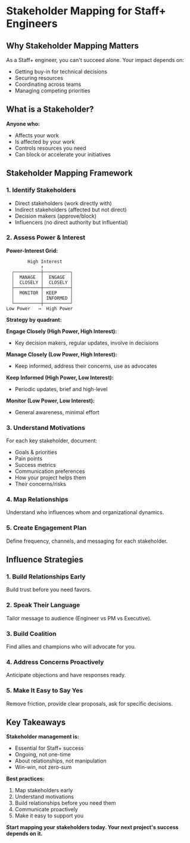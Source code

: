 # Stakeholder Mapping for Staff+ Engineers

## Why Stakeholder Mapping Matters

As a Staff+ engineer, you can't succeed alone. Your impact depends on:
- Getting buy-in for technical decisions
- Securing resources
- Coordinating across teams
- Managing competing priorities

## What is a Stakeholder?

**Anyone who:**
- Affects your work
- Is affected by your work
- Controls resources you need
- Can block or accelerate your initiatives

## Stakeholder Mapping Framework

### 1. Identify Stakeholders
- Direct stakeholders (work directly with)
- Indirect stakeholders (affected but not direct)
- Decision makers (approve/block)
- Influencers (no direct authority but influential)

### 2. Assess Power & Interest

**Power-Interest Grid:**

```
        High Interest
             ↑
  ┌──────────┼──────────┐
  │  MANAGE  │  ENGAGE  │
  │  CLOSELY │  CLOSELY │
  ├──────────┼──────────┤
  │  MONITOR │ KEEP     │
  │          │ INFORMED │
  └──────────┼──────────┘
Low Power   →  High Power
```

**Strategy by quadrant:**

**Engage Closely (High Power, High Interest):**
- Key decision makers, regular updates, involve in decisions

**Manage Closely (Low Power, High Interest):**
- Keep informed, address their concerns, use as advocates

**Keep Informed (High Power, Low Interest):**
- Periodic updates, brief and high-level

**Monitor (Low Power, Low Interest):**
- General awareness, minimal effort

### 3. Understand Motivations
For each key stakeholder, document:
- Goals & priorities
- Pain points
- Success metrics
- Communication preferences
- How your project helps them
- Their concerns/risks

### 4. Map Relationships
Understand who influences whom and organizational dynamics.

### 5. Create Engagement Plan
Define frequency, channels, and messaging for each stakeholder.

## Influence Strategies

### 1. Build Relationships Early
Build trust before you need favors.

### 2. Speak Their Language
Tailor message to audience (Engineer vs PM vs Executive).

### 3. Build Coalition
Find allies and champions who will advocate for you.

### 4. Address Concerns Proactively
Anticipate objections and have responses ready.

### 5. Make It Easy to Say Yes
Remove friction, provide clear proposals, ask for specific decisions.

## Key Takeaways

**Stakeholder management is:**
- Essential for Staff+ success
- Ongoing, not one-time
- About relationships, not manipulation
- Win-win, not zero-sum

**Best practices:**
1. Map stakeholders early
2. Understand motivations
3. Build relationships before you need them
4. Communicate proactively
5. Make it easy to support you

**Start mapping your stakeholders today. Your next project's success depends on it.**
